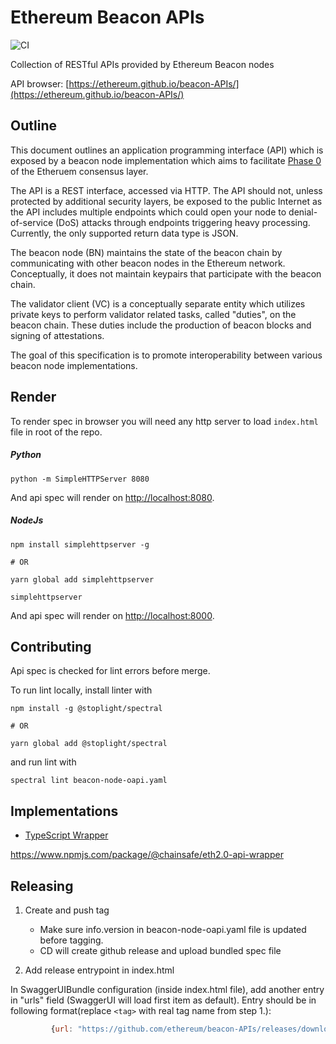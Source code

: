 # Ethereum Beacon APIs

![CI](https://github.com/ethereum/beacon-APIs/workflows/CI/badge.svg)

Collection of RESTful APIs provided by Ethereum Beacon nodes

API browser: [https://ethereum.github.io/beacon-APIs/](https://ethereum.github.io/beacon-APIs/)

## Outline

This document outlines an application programming interface (API) which is exposed by a beacon node implementation
 which aims to facilitate [Phase 0](https://github.com/ethereum/eth2.0-specs#phase-0) of the Etheruem consensus layer.

The API is a REST interface, accessed via HTTP. The API should not, unless protected by additional security layers, be exposed to the public Internet as the API includes multiple endpoints which could open your node to denial-of-service (DoS) attacks through endpoints triggering heavy processing.
 Currently, the only supported return data type is JSON.

The beacon node (BN) maintains the state of the beacon chain by communicating with other beacon nodes in the Ethereum network.
Conceptually, it does not maintain keypairs that participate with the beacon chain.

The validator client (VC) is a conceptually separate entity which utilizes private keys 
to perform validator related tasks, called "duties", on the beacon chain.
 These duties include the production of beacon blocks and signing of attestations.

The goal of this specification is to promote interoperability between various beacon node implementations.

## Render 
To render spec in browser you will need any http server to load `index.html` file
in root of the repo.

##### Python
```
python -m SimpleHTTPServer 8080
```
And api spec will render on [http://localhost:8080](http://localhost:8080).

##### NodeJs
```
npm install simplehttpserver -g

# OR

yarn global add simplehttpserver

simplehttpserver
```
And api spec will render on [http://localhost:8000](http://localhost:8000).

## Contributing
Api spec is checked for lint errors before merge. 

To run lint locally, install linter with
```
npm install -g @stoplight/spectral

# OR

yarn global add @stoplight/spectral
```
and run lint with
```
spectral lint beacon-node-oapi.yaml 
```

## Implementations

- [TypeScript Wrapper](https://www.npmjs.com/package/@chainsafe/eth2.0-api-wrapper)

https://www.npmjs.com/package/@chainsafe/eth2.0-api-wrapper
## Releasing

1. Create and push tag

   - Make sure info.version in beacon-node-oapi.yaml file is updated before tagging.
   - CD will create github release and upload bundled spec file
   
2. Add release entrypoint in index.html

In SwaggerUIBundle configuration (inside index.html file), add another entry in "urls" field (SwaggerUI will load first item as default).
Entry should be in following format(replace `<tag>` with real tag name from step 1.):
```javascript
         {url: "https://github.com/ethereum/beacon-APIs/releases/download/<tag>/beacon-node-oapi.yaml", name: "<tag>"},
```
